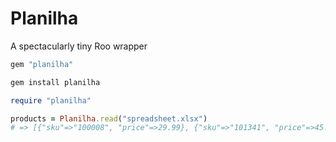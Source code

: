 # Planilha

A spectacularly tiny Roo wrapper

```ruby
gem "planilha"
```

```bash
gem install planilha
```

```ruby
require "planilha"

products = Planilha.read("spreadsheet.xlsx")
# => [{"sku"=>"100008", "price"=>29.99}, {"sku"=>"101341", "price"=>45.5}]
```
